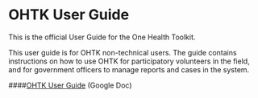 # OHTK User Guide

This is the official User Guide for the One Health Toolkit.

This user guide is for OHTK non-technical users. The guide contains instructions on how to use OHTK for participatory volunteers in the field, and for government officers to manage reports and cases in the system.

####[OHTK User Guide](https://docs.google.com/document/d/1Kq7mS5Mlw7qJRNxuzRu_7ozVRcIgLcUCJ-Xf1qy7Uyc/edit?usp=sharing) (Google Doc)